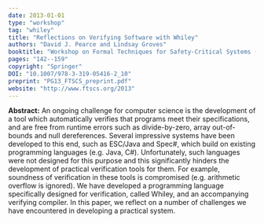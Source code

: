 ```yaml
---
date: 2013-01-01
type: "workshop"
tag: "whiley"
title: "Reflections on Verifying Software with Whiley"
authors: "David J. Pearce and Lindsay Groves"
booktitle: "Workshop on Formal Techniques for Safety-Critical Systems (FTSCS)"
pages: "142--159"
copyright: "Springer"
DOI: "10.1007/978-3-319-05416-2_10"
preprint: "PG13_FTSCS_preprint.pdf"
website: "http://www.ftscs.org/2013"
---
```


**Abstract:** An ongoing challenge for computer science is the development of a tool which automatically verifies that programs meet their specifications, and are free from runtime errors such as divide-by-zero, array out-of-bounds and null dereferences. Several impressive systems have been developed to this end, such as ESC/Java and Spec#, which build on existing programming languages (e.g. Java, C#). Unfortunately, such languages were not designed for this purpose and this significantly hinders the development of practical verification tools for them. For example, soundness of verification in these tools is compromised (e.g. arithmetic overflow is ignored). We have developed a programming language specifically designed for verification, called Whiley, and an accompanying verifying compiler. In this paper, we reflect on a number of challenges we have encountered in developing a practical system.
